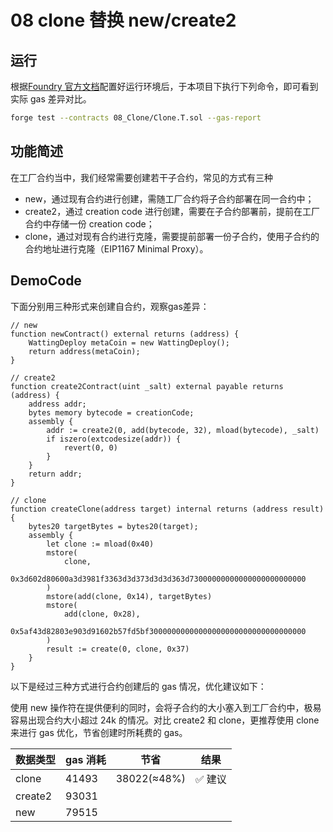 # 08 clone 替换 new/create2

## 运行

根据[Foundry 官方文档](https://getfoundry.sh/)配置好运行环境后，于本项目下执行下列命令，即可看到实际 gas 差异对比。

```bash
forge test --contracts 08_Clone/Clone.T.sol --gas-report
```

## 功能简述

在工厂合约当中，我们经常需要创建若干子合约，常见的方式有三种

- new，通过现有合约进行创建，需随工厂合约将子合约部署在同一合约中；
- create2，通过 creation code 进行创建，需要在子合约部署前，提前在工厂合约中存储一份 creation code；
- clone，通过对现有合约进行克隆，需要提前部署一份子合约，使用子合约的合约地址进行克隆（EIP1167 Minimal Proxy）。

## DemoCode

下面分别用三种形式来创建自合约，观察gas差异：

```solidity
// new
function newContract() external returns (address) {
    WattingDeploy metaCoin = new WattingDeploy();
    return address(metaCoin);
}

// create2
function create2Contract(uint _salt) external payable returns (address) {
    address addr;
    bytes memory bytecode = creationCode;
    assembly {
        addr := create2(0, add(bytecode, 32), mload(bytecode), _salt)
        if iszero(extcodesize(addr)) {
            revert(0, 0)
        }
    }
    return addr;
}

// clone
function createClone(address target) internal returns (address result) {
    bytes20 targetBytes = bytes20(target);
    assembly {
        let clone := mload(0x40)
        mstore(
            clone,
            0x3d602d80600a3d3981f3363d3d373d3d3d363d73000000000000000000000000
        )
        mstore(add(clone, 0x14), targetBytes)
        mstore(
            add(clone, 0x28),
            0x5af43d82803e903d91602b57fd5bf30000000000000000000000000000000000
        )
        result := create(0, clone, 0x37)
    }
}
```

以下是经过三种方式进行合约创建后的 gas 情况，优化建议如下：

使用 new 操作符在提供便利的同时，会将子合约的大小塞入到工厂合约中，极易容易出现合约大小超过 24k 的情况。对比 create2 和 clone，更推荐使用 clone 来进行 gas 优化，节省创建时所耗费的 gas。

| 数据类型 | gas 消耗 | 节省        | 结果    |
| -------- | -------- | ----------- | ------- |
| clone   | 41493    | 38022(≈48%) | ✅ 建议 |
| create2  | 93031    |             |         |
| new      | 79515    |             |         |
